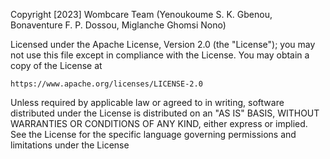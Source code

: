 Copyright [2023] Wombcare Team (Yenoukoume S. K. Gbenou, Bonaventure F. P. Dossou, Miglanche Ghomsi Nono)

Licensed under the Apache License, Version 2.0 (the "License");
you may not use this file except in compliance with the License.
You may obtain a copy of the License at

    https://www.apache.org/licenses/LICENSE-2.0

Unless required by applicable law or agreed to in writing, software
distributed under the License is distributed on an "AS IS" BASIS,
WITHOUT WARRANTIES OR CONDITIONS OF ANY KIND, either express or implied.
See the License for the specific language governing permissions and
limitations under the License